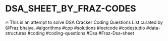# DSA_SHEET_BY_FRAZ-CODES
🔥 This is an attempt to solve DSA Cracker Coding Questions List curated by @Fraz bhaiya.
#algorithms   #cpp    #solutions   #leetcode   #codestudio   #data-structures   #coding   #coding-questions   #Dsa     #Fraz-Dsa-sheet
